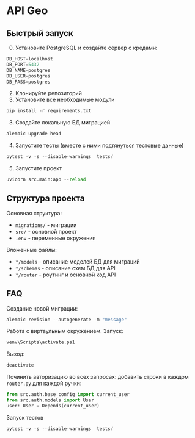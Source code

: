 # API Geo

## Быстрый запуск

0. Установите PostgreSQL и создайте сервер с кредами:

```python
DB_HOST=localhost
DB_PORT=5432
DB_NAME=postgres
DB_USER=postgres
DB_PASS=postgres
```

2. Клонируйте репозиторий
3. Установите все необходимые модули

```python
pip install -r requirements.txt
```

3. Создайте локальную БД миграцией

```python
alembic upgrade head
```

4. Запустите тесты (вместе с ними подтянуться тестовые данные)

```python
pytest -v -s --disable-warnings  tests/
```

5. Запустите проект

```python
uvicorn src.main:app --reload
```

## Структура проекта

Основная структура:
* `migrations/` - миграции
* `src/` - основной проект
* `.env` - переменные окружения

Вложенные файлы:
* `*/models` - описание моделей БД для миграций
* `*/schemas` - описание схем БД для API
* `*/router` - роутинг и основной код API

## FAQ

Создание новой миграции:  
```python
alembic revision --autogenerate -m "message"
```

Работа с виртаульным окружением. Запуск:  
```python
venv\Scripts\activate.ps1
```
Выход:
```python
deactivate
```

Починить авторизацию во всех запросах: добавить строки в каждом `router.py` для каждой ручки:  
```python
from src.auth.base_config import current_user
from src.auth.models import User
user: User = Depends(current_user)
```

Запуск тестов  
```python
pytest -v -s --disable-warnings  tests/ 
```

